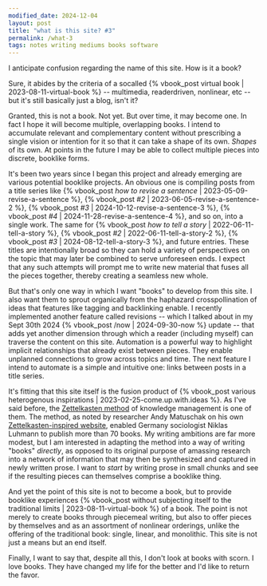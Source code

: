 ```yaml
---
modified_date: 2024-12-04
layout: post
title: "what is this site? #3"
permalink: /what-3
tags: notes writing mediums books software
---
```


I anticipate confusion regarding the name of this site.
How is it a book?
<!--more-->
Sure, it abides by the criteria of a socalled {% vbook_post virtual book | 2023-08-11-virtual-book %} -- multimedia, readerdriven, nonlinear, etc -- but it's still basically just a blog, isn't it?

Granted, this is not a book.
Not yet.
But over time, it may become one.
In fact I hope it will become multiple, overlapping books.
I intend to accumulate relevant and complementary content without prescribing a single vision or intention for it so that it can take a shape of its own.
_Shapes_ of its own.
At points in the future I may be able to collect multiple pieces into discrete, booklike forms.

It's been two years since I began this project and already emerging are various potential booklike projects.
An obvious one is compiling posts from a title series like {% vbook_post _how to revise a sentence_ | 2023-05-09-revise-a-sentence %}, {% vbook_post <em>#2</em> | 2023-06-05-revise-a-sentence-2 %}, {% vbook_post <em>#3</em> | 2024-10-12-revise-a-sentence-3 %}, {% vbook_post <em>#4</em> | 2024-11-28-revise-a-sentence-4 %}, and so on, into a single work.
The same for {% vbook_post _how to tell a story_ | 2022-06-11-tell-a-story %}, {% vbook_post <em>#2</em> | 2022-06-11-tell-a-story-2 %}, {% vbook_post <em>#3</em> | 2024-08-12-tell-a-story-3 %}, and future entries.
These titles are intentionally broad so they can hold a variety of perspectives on the topic that may later be combined to serve unforeseen ends.
I expect that any such attempts will prompt me to write new material that fuses all the pieces together, thereby creating a seamless new whole.

But that's only one way in which I want "books" to develop from this site.
I also want them to sprout organically from the haphazard crosspollination of ideas that features like tagging and backlinking enable.
I recently implemented another feature called revisions -- which I talked about in my Sept 30th 2024 {% vbook_post /now | 2024-09-30-now %} update -- that adds yet another dimension through which a reader (including myself) can traverse the content on this site.
Automation is a powerful way to highlight implicit relationships that already exist between pieces.
They enable unplanned connections to grow across topics and time.
The next feature I intend to automate is a simple and intuitive one: links between posts in a title series.

It's fitting that this site itself is the fusion product of {% vbook_post various heterogenous inspirations | 2023-02-25-come.up.with.ideas %}.
As I've said before, the [Zettelkasten method](https://en.wikipedia.org/wiki/Zettelkasten) of knowledge management is one of them.
The method, as noted by researcher Andy Matuschak on his own [Zettelkasten-inspired website](https://notes.andymatuschak.org/zDcuS8A5uxGR8hQygsqP83A), enabled Germany sociologist Niklas Luhmann to publish more than 70 books.
My writing ambitions are far more modest, but I am interested in adapting the method into a way of writing "books" _directly_, as opposed to its original purpose of amassing research into a network of information that may then be synthesized and captured in newly written prose.
I want to _start_ by writing prose in small chunks and see if the resulting pieces can themselves comprise a booklike thing.

And yet the point of this site is not to become a book, but to provide booklike experiences {% vbook_post without subjecting itself to the traditional limits | 2023-08-11-virtual-book %} of a book.
The point is not merely to create books through piecemeal writing, but also to offer pieces by themselves and as an assortment of nonlinear orderings, unlike the offering of the traditional book: single, linear, and monolithic.
This site is not just a means but an end itself.

Finally, I want to say that, despite all this, I don't look at books with scorn.
I love books.
They have changed my life for the better and I'd like to return the favor.

